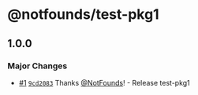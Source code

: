# @notfounds/test-pkg1

## 1.0.0

### Major Changes

- [#1](https://github.com/NotFounds/changesets-monorepo/pull/1) [`9cd2083`](https://github.com/NotFounds/changesets-monorepo/commit/9cd20830b6aea8ef228ff92bd8967c6b10b6bd76) Thanks [@NotFounds](https://github.com/NotFounds)! - Release test-pkg1
